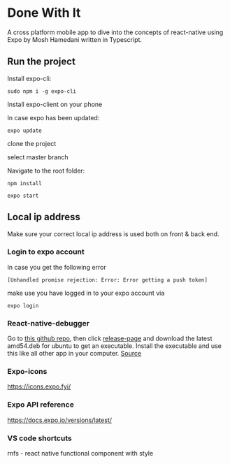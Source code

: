 # Done With It

A cross platform mobile app to dive into the concepts of react-native using Expo by Mosh Hamedani written in Typescript.

## Run the project

Install expo-cli:

```
sudo npm i -g expo-cli
```

Install expo-client on your phone

In case expo has been updated:

```
expo update
```

clone the project

select master branch

Navigate to the root folder:

```
npm install
```

```
expo start
```

## Local ip address

Make sure your correct local ip address is used both on front & back end.

### Login to expo account

In case you get the following error

```
[Unhandled promise rejection: Error: Error getting a push token]
```

make use you have logged in to your expo account via

```
expo login
```

### React-native-debugger

Go to [this github repo](https://github.com/jhen0409/react-native-debugger), then click [release-page](https://github.com/jhen0409/react-native-debugger/releases) and download the latest amd54.deb for ubuntu to get an executable. Install the executable and use this like all other app in your computer. [Source](https://stackoverflow.com/questions/56457399/how-to-manually-start-react-native-debugger-on-linux-ubuntu)

### Expo-icons

https://icons.expo.fyi/

### Expo API reference

https://docs.expo.io/versions/latest/

### VS code shortcuts

rnfs - react native functional component with style
